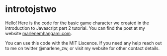 # introtojstwo

Hello! Here is the code for the basic game character we created in the introduction to Javascript part 2 tutorial. You can find the post at my website [marlenemhangami.com](https://marlenemhangami.com).

You can use this code with the MIT Liscence. If you need any help reach out to me on twitter @marlene_zw, or visit my website for other contact details. 
